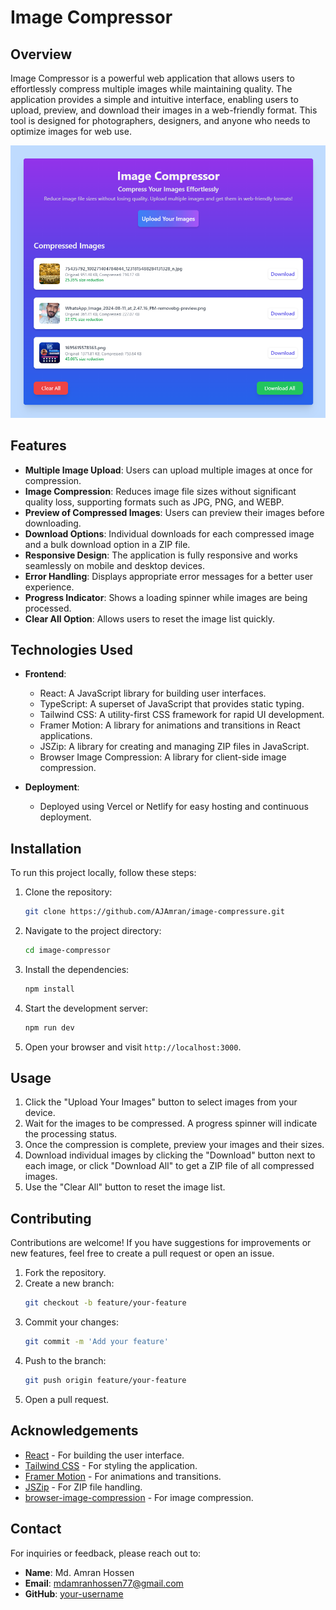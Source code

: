 # Image Compressor

## Overview

Image Compressor is a powerful web application that allows users to effortlessly compress multiple images while maintaining quality. The application provides a simple and intuitive interface, enabling users to upload, preview, and download their images in a web-friendly format. This tool is designed for photographers, designers, and anyone who needs to optimize images for web use.

![Demo Image](./src/assets/imagecompresser.png) <!-- Update the image path as needed -->

## Features

- **Multiple Image Upload**: Users can upload multiple images at once for compression.
- **Image Compression**: Reduces image file sizes without significant quality loss, supporting formats such as JPG, PNG, and WEBP.
- **Preview of Compressed Images**: Users can preview their images before downloading.
- **Download Options**: Individual downloads for each compressed image and a bulk download option in a ZIP file.
- **Responsive Design**: The application is fully responsive and works seamlessly on mobile and desktop devices.
- **Error Handling**: Displays appropriate error messages for a better user experience.
- **Progress Indicator**: Shows a loading spinner while images are being processed.
- **Clear All Option**: Allows users to reset the image list quickly.

## Technologies Used

- **Frontend**:

  - React: A JavaScript library for building user interfaces.
  - TypeScript: A superset of JavaScript that provides static typing.
  - Tailwind CSS: A utility-first CSS framework for rapid UI development.
  - Framer Motion: A library for animations and transitions in React applications.
  - JSZip: A library for creating and managing ZIP files in JavaScript.
  - Browser Image Compression: A library for client-side image compression.

- **Deployment**:
  - Deployed using Vercel or Netlify for easy hosting and continuous deployment.

## Installation

To run this project locally, follow these steps:

1. Clone the repository:

   ```bash
   git clone https://github.com/AJAmran/image-compressure.git
   ```

2. Navigate to the project directory:

   ```bash
   cd image-compressor
   ```

3. Install the dependencies:

   ```bash
   npm install
   ```

4. Start the development server:

   ```bash
   npm run dev
   ```

5. Open your browser and visit `http://localhost:3000`.

## Usage

1. Click the "Upload Your Images" button to select images from your device.
2. Wait for the images to be compressed. A progress spinner will indicate the processing status.
3. Once the compression is complete, preview your images and their sizes.
4. Download individual images by clicking the "Download" button next to each image, or click "Download All" to get a ZIP file of all compressed images.
5. Use the "Clear All" button to reset the image list.

## Contributing

Contributions are welcome! If you have suggestions for improvements or new features, feel free to create a pull request or open an issue.

1. Fork the repository.
2. Create a new branch:
   ```bash
   git checkout -b feature/your-feature
   ```
3. Commit your changes:
   ```bash
   git commit -m 'Add your feature'
   ```
4. Push to the branch:
   ```bash
   git push origin feature/your-feature
   ```
5. Open a pull request.

## Acknowledgements

- [React](https://reactjs.org/) - For building the user interface.
- [Tailwind CSS](https://tailwindcss.com/) - For styling the application.
- [Framer Motion](https://www.framer.com/docs/) - For animations and transitions.
- [JSZip](https://stuk.github.io/jszip/) - For ZIP file handling.
- [browser-image-compression](https://github.com/Donaldcwl/browser-image-compression) - For image compression.

## Contact

For inquiries or feedback, please reach out to:

- **Name**: Md. Amran Hossen
- **Email**: mdamranhossen77@gmail.com
- **GitHub**: [your-username](https://github.com/AJAmran/image-compressure.git)

```